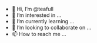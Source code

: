 - 👋 Hi, I’m @teafull
- 👀 I’m interested in ...
- 🌱 I’m currently learning ...
- 💞️ I’m looking to collaborate on ...
- 📫 How to reach me ...

<!---
teafull/teafull is a ✨ special ✨ repository because its `README.md` (this file) appears on your GitHub profile.
You can click the Preview link to take a look at your changes.
--->
